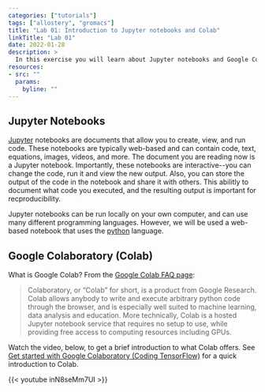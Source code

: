 ```yaml
---
categories: ["tutorials"]
tags: ["allostery", "gromacs"]
title: "Lab 01: Introduction to Jupyter notebooks and Colab"
linkTitle: "Lab 01"
date: 2022-01-28
description: >
  In this exercise you will learn about Jupyter notebooks and Google Colaboratory (Colab).
resources:
- src: ""
  params:
    byline: ""
---
```


## Jupyter Notebooks

[Jupyter](https://jupyter.org/) notebooks are documents that allow you to create, view, and run code. These notebooks are typically web-based and can contain code, text, equations, images, videos, and more. The document you are reading now is a Jupyter notebook. Importantly, these notebooks are interactive--you can change the code, run it and view the new output. Also, you can store the output of the code in the notebook and share it with others. This abilitly to document what code you executed, and the resulting output is important for recproducibility. 

Jupyter notebooks can be run locally on your own computer, and can use many different programming languages. However, we will be used a web-based notebook that uses the [python](https://www.python.org/) language.

## Google Colaboratory (Colab)

What is Google Colab? From the [Google Colab FAQ page](https://research.google.com/colaboratory/faq.html):

>Colaboratory, or “Colab” for short, is a product from Google Research. Colab allows anybody to write and execute arbitrary python code through the browser, and is especially well suited to machine learning, data analysis and education. More technically, Colab is a hosted Jupyter notebook service that requires no setup to use, while providing free access to computing resources including GPUs.

Watch the video, below, to get a brief introduction to what Colab offers.
See [Get started with Google Colaboratory (Coding TensorFlow)](https://www.youtube.com/watch?v=inN8seMm7UI) for a quick introduction to Colab.

{{< youtube inN8seMm7UI >}}

